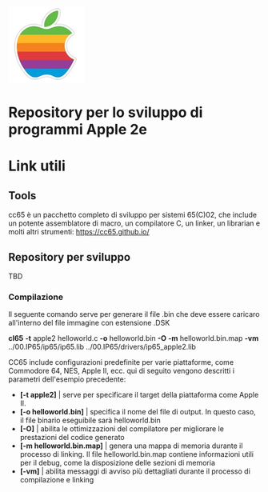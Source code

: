 
![logo](/00.ASSETS/images/apple-ii_logo.jpg)

# Repository per lo sviluppo di programmi Apple 2e

# Link utili

## Tools

cc65 è un pacchetto completo di sviluppo per sistemi 65(C)02, che include un potente assemblatore di macro, un compilatore C, un linker, un librarian e molti altri strumenti: https://cc65.github.io/

## Repository per sviluppo

TBD

### Compilazione

Il seguente comando serve per generare il file .bin che deve essere caricaro all'interno del file immagine con estensione .DSK

<b>cl65</b> <b>-t</b> apple2 helloworld.c <b>-o</b> helloworld.bin <b>-O</b>  <b>-m</b> helloworld.bin.map <b>-vm</b> ../00.IP65/ip65/ip65.lib ../00.IP65/drivers/ip65_apple2.lib

CC65 include configurazioni predefinite per varie piattaforme, come Commodore 64, NES, Apple II, ecc. qui di seguito vengono descritti i parametri dell'esempio precedente:

- <b>[-t apple2]</b> | serve per specificare il target della piattaforma come Apple II.
- <b>[-o helloworld.bin]</b>  | specifica il nome del file di output. In questo caso, il file binario eseguibile sarà helloworld.bin
- <b>[-O]</b>  | abilita le ottimizzazioni del compilatore per migliorare le prestazioni del codice generato
- <b>[-m helloworld.bin.map]</b>  | genera una mappa di memoria durante il processo di linking. Il file helloworld.bin.map contiene informazioni utili per il debug, come la disposizione delle sezioni di memoria
- <b>[-vm]</b>  | abilita messaggi di avviso più dettagliati durante il processo di compilazione e linking
